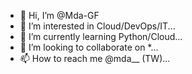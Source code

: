 - 👋 Hi, I’m @Mda-GF
- 👀 I’m interested in Cloud/DevOps/IT...
- 🌱 I’m currently learning Python/Cloud...
- 💞️ I’m looking to collaborate on *...
- 📫 How to reach me @mda__ (TW)...

<!---
Mda-GF/Mda-GF is a ✨ special ✨ repository because its `README.md` (this file) appears on your GitHub profile.
You can click the Preview link to take a look at your changes.
--->
